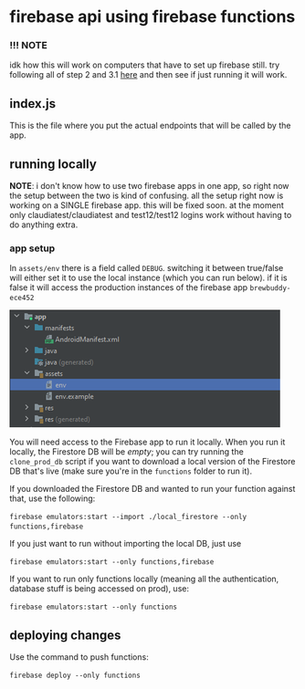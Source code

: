 # firebase api using firebase functions

### !!! NOTE
idk how this will work on computers that have to set up firebase still. try following all of step 2 and 3.1 [here](https://firebase.google.com/docs/functions/get-started?gen=2nd#set-up-your-environment-and-the-firebase-cli) and then see if just running it will work.

## index.js
This is the file where you put the actual endpoints that will be called by the app.

## running locally

**NOTE**: i don't know how to use two firebase apps in one app, so right now the setup between the two is kind of confusing. all the setup right now is working on a SINGLE firebase app. this will be fixed soon. at the moment only claudiatest/claudiatest and test12/test12 logins work without having to do anything extra.

### app setup

In `assets/env` there is a field called `DEBUG`. switching it between true/false will either set it to use the local instance (which you can run below). if it is false it will access the production instances of the firebase app `brewbuddy-ece452`

![Alt text](image.png)

You will need access to the Firebase app to run it locally. When you run it locally, the Firestore DB will be *empty*; you can try running the `clone_prod_db` script if you want to download a local version of the Firestore DB that's live (make sure you're in the `functions` folder to run it).

If you downloaded the Firestore DB and wanted to run your function against that, use the following:

```firebase emulators:start --import ./local_firestore --only functions,firebase```

If you just want to run without importing the local DB, just use

```firebase emulators:start --only functions,firebase```

If you want to run only functions locally (meaning all the authentication, database stuff is being accessed on prod), use:

```firebase emulators:start --only functions```

## deploying changes

Use the command to push functions:

```firebase deploy --only functions```

